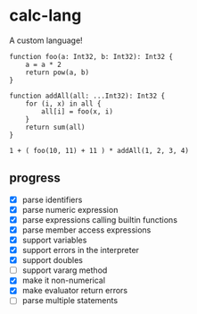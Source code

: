 # calc-lang

A custom language!

```calc
function foo(a: Int32, b: Int32): Int32 {
    a = a * 2
    return pow(a, b)
}

function addAll(all: ...Int32): Int32 {
    for (i, x) in all {
        all[i] = foo(x, i)
    }
    return sum(all)
}

1 + ( foo(10, 11) + 11 ) * addAll(1, 2, 3, 4)
```

## progress

- [x] parse identifiers
- [x] parse numeric expression
- [x] parse expressions calling builtin functions
- [x] parse member access expressions
- [x] support variables
- [x] support errors in the interpreter
- [x] support doubles
- [ ] support vararg method
- [x] make it non-numerical
- [x] make evaluator return errors
- [ ] parse multiple statements
